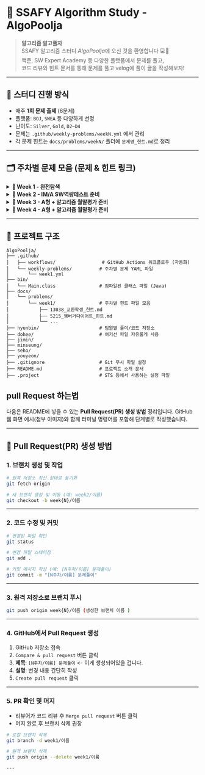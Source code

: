 # 🧠 SSAFY Algorithm Study - AlgoPoolja

> **알고리즘 알고풀자**  
> SSAFY 알고리즘 스터디 *AlgoPoolja*에 오신 것을 환영합니다 💻🌱  
> 백준, SW Expert Academy 등 다양한 플랫폼에서 문제를 풀고,  
> 코드 리뷰와 힌트 문서를 통해 문제를 풀고 velog에 풀이 글을 작성해보자!

---

## 📌 스터디 진행 방식

- 매주 **1회 문제 출제** (6문제)
- 플랫폼: `BOJ`, `SWEA` 등 다양하게 선정
- 난이도: `Silver`, `Gold`, `D2~D4`
- 문제는 `.github/weekly-problems/weekN.yml` 에서 관리
- 각 문제 힌트는 `docs/problems/weekN/` 폴더에 `문제명_힌트.md`로 정리

---

## 🗂 주차별 문제 모음 (문제 & 힌트 링크)

<details>
<summary><strong>📁 Week 1 - 완전탐색</strong></summary>

| 번호 | 문제 | 문제 | 힌트 |
|------|------|------|------|
| 1 | 13038. 교환학생 | [🔗 이슈](https://github.com/SSAFYstudyAlgoPoolja/AlgoPoolja/issues/2) | [📄 힌트](./docs/problems/week1/13038_교환학생_힌트.md) |
| 2 | 5215. 햄버거 다이어트 | [🔗 이슈](https://github.com/SSAFYstudyAlgoPoolja/AlgoPoolja/issues/3) | [📄 힌트](./docs/problems/week1/5215_햄버거다이어트_힌트.md) |
| 3 | 2503. 숫자야구 | [🔗 이슈](https://github.com/SSAFYstudyAlgoPoolja/AlgoPoolja/issues/4) | [📄 힌트](./docs/problems/week1/2503_숫자야구_힌트.md) |
| 4 | 14888. 연산자 끼워넣기 | [🔗 이슈](https://github.com/SSAFYstudyAlgoPoolja/AlgoPoolja/issues/5) | [📄 힌트](./docs/problems/week1/14888_연산자_끼워넣기_힌트.md) |
| 5 | 2659. 십자카드 문제 | [🔗 이슈](https://github.com/SSAFYstudyAlgoPoolja/AlgoPoolja/issues/6) | [📄 힌트](./docs/problems/week1/2659_십자카드_문제_힌트.md) |
| 6 | 14620. 꽃길 | [🔗 이슈](https://github.com/SSAFYstudyAlgoPoolja/AlgoPoolja/issues/7) | [📄 힌트](./docs/problems/week1/14620_꽃길_힌트.md) |

</details>

<details>
<summary><strong>📁 Week 2 - IM/A SW역량테스트 준비</strong></summary>

| 번호 | 문제          | 문제 페이지                                                                                                                                                                                                                                                        |
| -- | ----------- | ------------------------------------------------------------------------------------------------------------------------------------------------------------------------------------------------------------------------------------------------------------- |
| 1  | DFS와 BFS 문제 | [🔗 링크](https://www.acmicpc.net/problem/1260)                                                                                                                                                                                                                 |
| 2  | 오목판정        | [🔗 링크](https://swexpertacademy.com/main/talk/solvingClub/problemView.do?solveclubId=AZg2OLnqix_HBINp&contestProbId=AXaSUPYqPYMDFASQ&probBoxId=AZiC5zoKCNPHBINp&type=PROBLEM&problemBoxTitle=IM%EB%8C%80%EB%B9%84%EB%AC%B8%EC%A0%9C&problemBoxCnt=14)         |
| 3  | 토마토         | [🔗 링크](https://www.acmicpc.net/problem/7576)                                                                                                                                                                                                                 |
| 4  | 핀볼게임        | [🔗 링크](https://swexpertacademy.com/main/code/problem/problemDetail.do?contestProbId=AWXRF8s6ezEDFAUo&categoryId=AWXRF8s6ezEDFAUo&categoryType=CODE&problemTitle=5650&orderBy=FIRST_REG_DATETIME&selectCodeLang=ALL&select-1=&pageSize=10&pageIndex=1)        |
| 5  | 원재의 메모리복구하기 | [🔗 링크](https://swexpertacademy.com/main/talk/solvingClub/problemView.do?solveclubId=AZg2OLnqix_HBINp&contestProbId=AV19AcoKI9sCFAZN&probBoxId=AZiC5zoKCNPHBINp&type=PROBLEM&problemBoxTitle=IM%EB%8C%80%EB%B9%84%EB%AC%B8%EC%A0%9C&problemBoxCnt=14)         |
| 6  | 빙고          | [🔗 링크](https://www.acmicpc.net/problem/2578)                                                                                                                                                                                                                 |
| 7  | 최적 경로       | [🔗 링크](https://swexpertacademy.com/main/code/problem/problemDetail.do?problemLevel=5&contestProbId=AV15OZ4qAPICFAYD&categoryId=AV15OZ4qAPICFAYD&categoryType=CODE&problemTitle=&orderBy=INQUERY_COUNT&selectCodeLang=ALL&select-1=5&pageSize=10&pageIndex=1) |

</details>
<details>
<summary><strong>📁 Week 3 - A형 + 알고리즘 월말평가 준비</strong></summary>

| 번호 | 문제          | 문제 페이지                                                                                                                                                                                                                                                        |
| -- | ----------- | ------------------------------------------------------------------------------------------------------------------------------------------------------------------------------------------------------------------------------------------------------------- |
| 1  | 면접          | [🔗 링크](https://codeforces.com/contest/337/problem/C)                                                                                                                                                                                                                 |
| 2  | 줄기세포 배양  | [🔗 링크](https://swexpertacademy.com/main/talk/solvingClub/problemView.do?solveclubId=AZg2OLnqix_HBINp&contestProbId=AWXRJ8EKe48DFAUo&probBoxId=AZiZUuOaWvPHBIT9&type=PROBLEM&problemBoxTitle=A%ED%98%95%EB%8C%80%EB%B9%84%EB%AC%B8%EC%A0%9C&problemBoxCnt=24)         |
| 3  | 최단경로      | [🔗 링크](https://www.acmicpc.net/problem/1753)                                                                                                                                                                                                                 |
| 4  | 적녹색약        | [🔗 링크](https://www.acmicpc.net/problem/10026)        |
| 5  | 수영장          | [🔗 링크](https://swexpertacademy.com/main/talk/solvingClub/problemView.do?solveclubId=AZg2OLnqix_HBINp&contestProbId=AV5PpFQaAQMDFAUq&probBoxId=AZiZUuOaWvPHBIT9&type=PROBLEM&problemBoxTitle=A%ED%98%95%EB%8C%80%EB%B9%84%EB%AC%B8%EC%A0%9C&problemBoxCnt=24)         |
| 6  | 벽돌 깨기        | [🔗 링크](https://swexpertacademy.com/main/talk/solvingClub/problemView.do?solveclubId=AZg2OLnqix_HBINp&contestProbId=AWXRQm6qfL0DFAUo&probBoxId=AZiZUuOaWvPHBIT9&type=PROBLEM&problemBoxTitle=A%ED%98%95%EB%8C%80%EB%B9%84%EB%AC%B8%EC%A0%9C&problemBoxCnt=24)  |
| 7  | 바이러스       | [🔗 링크](https://www.acmicpc.net/problem/2606) |

</details>
<details>
<summary><strong>📁 Week 4 - A형 + 알고리즘 월말평가 준비</strong></summary>

| 번호 | 문제              | 문제 페이지                                                                                                                                                                                                                                                        |
| -- | ----------------- | ------------------------------------------------------------------------------------------------------------------------------------------------------------------------------------------------------------------------------------------------------------- |
| 1  | 탈주범검거          | [🔗 링크](https://swexpertacademy.com/main/talk/solvingClub/problemView.do?solveclubId=AZg2OLnqix_HBINp&contestProbId=AV5PpLlKAQ4DFAUq&probBoxId=AZiZUuOaWvPHBIT9&type=PROBLEM&problemBoxTitle=A%ED%98%95%EB%8C%80%EB%B9%84%EB%AC%B8%EC%A0%9C&problemBoxCnt=24&&&&&&) |
| 2  | 벽 부수고 이동하기     | [🔗 링크](https://www.acmicpc.net/problem/2206)                                                                                                                                                                                                                 |
| 3  | 오! 나의 여신님       | [🔗 링크](https://swexpertacademy.com/main/code/problem/problemDetail.do?contestProbId=AWsBQpPqMNMDFARG)                                                                                                                                                       |
| 4  | 인구이동             | [🔗 링크](https://www.acmicpc.net/problem/16234)                                                                                                                                                                                                                 |
| 5  | 최소 스패닝 트리       | [🔗 링크](https://swexpertacademy.com/main/code/problem/problemDetail.do?contestProbId=AV_mSnmKUckDFAWb&categoryId=AV_mSnmKUckDFAWb&categoryType=CODE&problemTitle=%EC%B5%9C%EC%86%8C+%EC%8A%A4%ED%8C%A8%EB%8B%9D&orderBy=FIRST_REG_DATETIME&selectCodeLang=ALL&select-1=&pageSize=10&pageIndex=1&&&&&&&&&) |
| 6  | 활주로 건설하기        | [🔗 링크](https://swexpertacademy.com/main/talk/solvingClub/problemView.do?solveclubId=AZg2OLnqix_HBINp&contestProbId=AWJfikDKDXkDFAXc&probBoxId=AZiZUuOaWvPHBIT9&type=PROBLEM&problemBoxTitle=A%ED%98%95%EB%8C%80%EB%B9%84%EB%AC%B8%EC%A0%9C&problemBoxCnt=24) |
| 7  | 요리사              | [🔗 링크](https://swexpertacademy.com/main/talk/solvingClub/problemView.do?solveclubId=AZg2OLnqix_HBINp&contestProbId=AWJR5apqD0EDFAXc&probBoxId=AZiZUuOaWvPHBIT9&type=PROBLEM&problemBoxTitle=A%ED%98%95%EB%8C%80%EB%B9%84%EB%AC%B8%EC%A0%9C&problemBoxCnt=24) |

</details>


---

## 📁 프로젝트 구조
```
AlgoPoolja/
├── .github/
│   ├── workflows/                 # GitHub Actions 워크플로우 (자동화)
│   └── weekly-problems/          # 주차별 문제 YAML 파일
│       └── week1.yml
├── bin/
│   └── Main.class                # 컴파일된 클래스 파일 (Java)
├── docs/
│   └── problems/
│       └── week1/                # 주차별 힌트 파일 모음
│           ├── 13038_교환학생_힌트.md
│           ├── 5215_햄버거다이어트_힌트.md
│           └── ...
├── hyunbin/                      # 팀원별 풀이/코드 저장소
├── dohee/                        # 여기선 파일 자유롭게 사용
├── jimin/
├── minseung/
├── seho/
├── youyeon/
├── .gitignore                    # Git 무시 파일 설정
├── README.md                     # 프로젝트 소개 문서
├── .project                      # STS 등에서 사용하는 설정 파일
```


## pull Request 하는법 
다음은 README에 넣을 수 있는 **Pull Request(PR) 생성 방법** 정리입니다.
GitHub 웹 화면 예시(첨부 이미지)와 함께 터미널 명령어를 포함해 단계별로 작성했습니다.

---

## 📌 Pull Request(PR) 생성 방법

### 1. 브랜치 생성 및 작업

```bash
# 원격 저장소 최신 상태로 동기화
git fetch origin

# 새 브랜치 생성 및 이동 (예: week2/이름)
git checkout -b week{N}/이름 
```

---

### 2. 코드 수정 및 커밋

```bash
# 변경된 파일 확인
git status

# 변경 파일 스테이징
git add .

# 커밋 메시지 작성 (예: [N주차/이름] 문제풀이)
git commit -m "[N주차/이름] 문제풀이"
```

---

### 3. 원격 저장소로 브랜치 푸시

```bash
git push origin week{N}/이름 (생성한 브랜치 이름 )
```

---

### 4. GitHub에서 Pull Request 생성

1. GitHub 저장소 접속
2. `Compare & pull request` 버튼 클릭
3. **제목**: `[N주차/이름] 문제풀이` <- 이게 생성되어있을 겁니다.
4. **설명**: 변경 내용 간단히 작성
5. `Create pull request` 클릭

---

### 5. PR 확인 및 머지

* 리뷰어가 코드 리뷰 후 `Merge pull request` 버튼 클릭
* 머지 완료 후 브랜치 삭제 권장

```bash
# 로컬 브랜치 삭제
git branch -d week1/이름

# 원격 브랜치 삭제
git push origin --delete week1/이름

---
